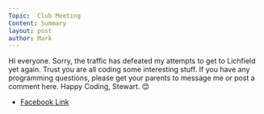 ```yaml
---
Topic:  Club Meeting
Content: Summary
layout: post
author: Mark
---
```

Hi everyone. Sorry, the traffic has defeated my attempts to get to Lichfield yet again. Trust you are all coding some interesting stuff. If you have any programming questions, please get your parents to message me or post a comment here. Happy Coding, Stewart. 😊



* [Facebook Link](https://www.facebook.com/1481985248595237/posts/1980617465398677/)


